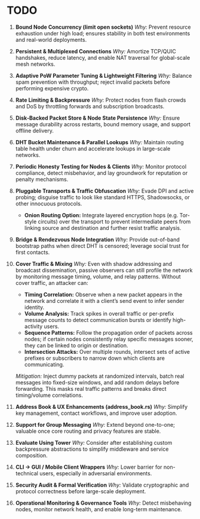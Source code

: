 # TODO

1. **Bound Node Concurrency (limit open sockets)**
   *Why:* Prevent resource exhaustion under high load; ensures stability in both test environments and real-world deployments.

2. **Persistent & Multiplexed Connections**
   *Why:* Amortize TCP/QUIC handshakes, reduce latency, and enable NAT traversal for global-scale mesh networks.

3. **Adaptive PoW Parameter Tuning & Lightweight Filtering**
   *Why:* Balance spam prevention with throughput; reject invalid packets before performing expensive crypto.

4. **Rate Limiting & Backpressure**
   *Why:* Protect nodes from flash crowds and DoS by throttling forwards and subscription broadcasts.

5. **Disk‑Backed Packet Store & Node State Persistence**
   *Why:* Ensure message durability across restarts, bound memory usage, and support offline delivery.

6. **DHT Bucket Maintenance & Parallel Lookups**
   *Why:* Maintain routing table health under churn and accelerate lookups in large-scale networks.

7. **Periodic Honesty Testing for Nodes & Clients**
   *Why:* Monitor protocol compliance, detect misbehavior, and lay groundwork for reputation or penalty mechanisms.

8. **Pluggable Transports & Traffic Obfuscation**
   *Why:* Evade DPI and active probing; disguise traffic to look like standard HTTPS, Shadowsocks, or other innocuous protocols.

   * **Onion Routing Option:** Integrate layered encryption hops (e.g. Tor-style circuits) over the transport to prevent intermediate peers from linking source and destination and further resist traffic analysis.

9. **Bridge & Rendezvous Node Integration**
   *Why:* Provide out-of-band bootstrap paths when direct DHT is censored; leverage social trust for first contacts.

10. **Cover Traffic & Mixing**
    *Why:* Even with shadow addressing and broadcast dissemination, passive observers can still profile the network by monitoring message timing, volume, and relay patterns. Without cover traffic, an attacker can:

    * **Timing Correlation:** Observe when a new packet appears in the network and correlate it with a client’s send event to infer sender identity.
    * **Volume Analysis:** Track spikes in overall traffic or per-prefix message counts to detect communication bursts or identify high-activity users.
    * **Sequence Patterns:** Follow the propagation order of packets across nodes; if certain nodes consistently relay specific messages sooner, they can be linked to origin or destination.
    * **Intersection Attacks:** Over multiple rounds, intersect sets of active prefixes or subscribers to narrow down which clients are communicating.

    *Mitigation:* Inject dummy packets at randomized intervals, batch real messages into fixed-size windows, and add random delays before forwarding. This masks real traffic patterns and breaks direct timing/volume correlations.

11. **Address Book & UX Enhancements (address\_book.rs)**
    *Why:* Simplify key management, contact workflows, and improve user adoption.

12. **Support for Group Messaging**
    *Why:* Extend beyond one-to-one; valuable once core routing and privacy features are stable.

13. **Evaluate Using Tower**
    *Why:* Consider after establishing custom backpressure abstractions to simplify middleware and service composition.

14. **CLI → GUI / Mobile Client Wrappers**
    *Why:* Lower barrier for non-technical users, especially in adversarial environments.

15. **Security Audit & Formal Verification**
    *Why:* Validate cryptographic and protocol correctness before large-scale deployment.

16. **Operational Monitoring & Governance Tools**
    *Why:* Detect misbehaving nodes, monitor network health, and enable long-term maintenance.
